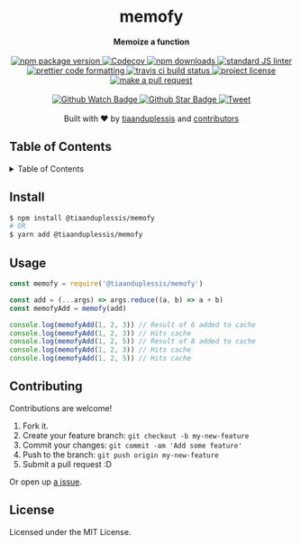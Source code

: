 
<h1 align="center">memofy</h1>
<div align="center">
  <strong>Memoize a function</strong>
</div>
<br>
<div align="center">
  <a href="https://npmjs.org/package/@tiaanduplessis/memofy">
    <img src="https://img.shields.io/npm/v/@tiaanduplessis/memofy.svg?style=flat-square" alt="npm package version" />
  </a>
  <a href="https://codecov.io/gh/tiaanduplessis/memofy">
  <img src="https://codecov.io/gh/tiaanduplessis/memofy/branch/master/graph/badge.svg" alt="Codecov" />
</a>
  <a href="https://npmjs.org/package/@tiaanduplessis/memofy">
  <img src="https://img.shields.io/npm/dm/@tiaanduplessis/memofy.svg?style=flat-square" alt="npm downloads" />
  </a>
  <a href="https://github.com/feross/standard">
    <img src="https://img.shields.io/badge/code%20style-standard-brightgreen.svg?style=flat-square" alt="standard JS linter" />
  </a>
  <a href="https://github.com/prettier/prettier">
    <img src="https://img.shields.io/badge/styled_with-prettier-ff69b4.svg?style=flat-square" alt="prettier code formatting" />
  </a>
  <a href="https://travis-ci.org/tiaanduplessis/@tiaanduplessis/memofy">
    <img src="https://img.shields.io/travis/tiaanduplessis/@tiaanduplessis/memofy.svg?style=flat-square" alt="travis ci build status" />
  </a>
  <a href="https://github.com/tiaanduplessis/memofy/blob/master/LICENSE">
    <img src="https://img.shields.io/npm/l/@tiaanduplessis/memofy.svg?style=flat-square" alt="project license" />
  </a>
  <a href="http://makeapullrequest.com">
    <img src="https://img.shields.io/badge/PRs-welcome-brightgreen.svg?style=flat-square" alt="make a pull request" />
  </a>
</div>
<br>
<div align="center">
  <a href="https://github.com/tiaanduplessis/memofy/watchers">
    <img src="https://img.shields.io/github/watchers/tiaanduplessis/memofy.svg?style=social" alt="Github Watch Badge" />
  </a>
  <a href="https://github.com/tiaanduplessis/memofy/stargazers">
    <img src="https://img.shields.io/github/stars/tiaanduplessis/memofy.svg?style=social" alt="Github Star Badge" />
  </a>
  <a href="https://twitter.com/intent/tweet?text=Check%20out%20memofy!%20https://github.com/tiaanduplessis/memofy%20%F0%9F%91%8D">
    <img src="https://img.shields.io/twitter/url/https/github.com/tiaanduplessis/memofy.svg?style=social" alt="Tweet" />
  </a>
</div>
<br>
<div align="center">
  Built with ❤︎ by <a href="https://github.com/tiaanduplessis">tiaanduplessis</a> and <a href="https://github.com/tiaanduplessis/memofy/contributors">contributors</a>
</div>

<h2>Table of Contents</h2>
<details>
  <summary>Table of Contents</summary>
  <li><a href="#install">Install</a></li>
  <li><a href="#usage">Usage</a></li>
  <li><a href="#contribute">Contribute</a></li>
  <li><a href="#license">License</a></li>
</details>

## Install

```sh
$ npm install @tiaanduplessis/memofy
# OR
$ yarn add @tiaanduplessis/memofy
```

## Usage

```js
const memofy = require('@tiaanduplessis/memofy')

const add = (...args) => args.reduce((a, b) => a + b)
const memofyAdd = memofy(add)

console.log(memofyAdd(1, 2, 3)) // Result of 6 added to cache
console.log(memofyAdd(1, 2, 3)) // Hits cache
console.log(memofyAdd(1, 2, 5)) // Result of 8 added to cache
console.log(memofyAdd(1, 2, 3)) // Hits cache
console.log(memofyAdd(1, 2, 5)) // Hits cache

```

## Contributing

Contributions are welcome!

1. Fork it.
2. Create your feature branch: `git checkout -b my-new-feature`
3. Commit your changes: `git commit -am 'Add some feature'`
4. Push to the branch: `git push origin my-new-feature`
5. Submit a pull request :D

Or open up [a issue](https://github.com/tiaanduplessis/memofy/issues).

## License

Licensed under the MIT License.
